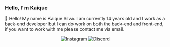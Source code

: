 ### Hello, I'm Kaique

👋 Hello! My name is Kaique Silva. I am currently 14 years old and I work as a back-end developer but I can do work on both the back-end and front-end, if you want to work with me please contact me via email.

<div align="center">
    <a href="https://www.instagram.com/kaiqzadaa"><img src="https://img.shields.io/badge/-Instagram-%239A84F1?style=for-the-badge&logo=instagram&logoColor=white" alt="Instagram"></a>
    <a href="https://discord.com/users/763385009347493918"><img src="https://img.shields.io/badge/Discord-9A84F1?style=for-the-badge&logo=discord&logoColor=white" alt="Discord"></a>
